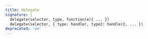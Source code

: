 ```yaml
---
title: delegate
signature: |
  delegate(selector, type, function(e){ ... })
  delegate(selector, { type: handler, type2: handler2, ... })
deprecated: 'on'
---
```


